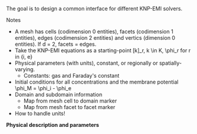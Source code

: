 
The goal is to design a common interface for different KNP-EMI solvers.

Notes 
* A mesh has cells (codimension 0 entities), facets (codimension 1 entities), edges (codimension 2 entities) and vertics (dimension 0 entities). If d = 2, facets = edges. 
* Take the KNP-EMI equations as a starting-point [k]_r, k \in K, \phi_r for r in {i, e} 
* Physical parameters (with units), constant, or regionally or spatially-varying.
  - Constants: gas and Faraday's constant
* Initial conditions for all concentrations and the membrane potential \phi_M = \phi_i - \phi_e
* Domain and subdomain information
  - Map from mesh cell to domain marker  
  - Map from mesh facet to facet marker
* How to handle units!  

**Physical description and parameters**


